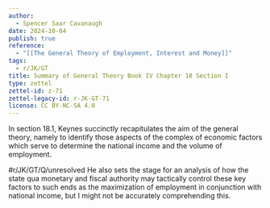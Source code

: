 ```yaml
---
author:
  - Spencer Saar Cavanaugh
date: 2024-10-04
publish: true
reference:
  - "[[The General Theory of Employment, Interest and Money]]"
tags:
  - r/JK/GT
title: Summary of General Theory Book IV Chapter 18 Section I
type: zettel
zettel-id: z-71
zettel-legacy-id: r-JK-GT-71
license: CC BY-NC-SA 4.0
---
```


In section 18.1, Keynes succinctly recapitulates the aim of the general theory, namely to identify those aspects of the complex of economic factors which serve to determine the national income and the volume of employment.

#r/JK/GT/Q/unresolved He also sets the stage for an analysis of how the state qua monetary and fiscal authority may tactically control these key factors to such ends as the maximization of employment in conjunction with national income, but I might not be accurately comprehending this.
